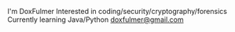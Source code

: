 I'm DoxFulmer
Interested in coding/security/cryptography/forensics
Currently learning Java/Python
doxfulmer@gmail.com


<!---
doxfulmer/doxfulmer is a ✨ special ✨ repository because its `README.md` (this file) appears on your GitHub profile.
You can click the Preview link to take a look at your changes.
--->
